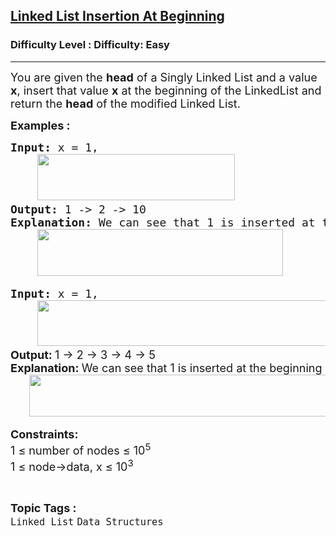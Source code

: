 <h2><a href="https://www.geeksforgeeks.org/problems/linked-list-insertion-at-beginning/0">Linked List Insertion At Beginning</a></h2><h3>Difficulty Level : Difficulty: Easy</h3><hr><div class="problems_problem_content__Xm_eO"><p><span style="font-size: 18px;">You are given the <strong>head</strong> of a Singly Linked List and a value <strong>x</strong>, insert that value <strong>x</strong> at the beginning of the LinkedList and return the <strong>head</strong> of the modified Linked List.</span></p>
<p><span style="font-size: 18px;"><strong>Examples :</strong></span></p>
<pre><span style="font-size: 18px;"><strong>Input: </strong>x = 1,<br> &nbsp;  <img src="https://media.geeksforgeeks.org/img-practice/prod/addEditProblem/869719/Web/Other/blobid0_1755941514.webp" width="316" height="74">
<strong>Output: </strong>1 -&gt; 2 -&gt; 10<strong>
Explanation: </strong>We can see that 1 is inserted at the beginning of the linked list<strong style="font-family: -apple-system, BlinkMacSystemFont, 'Segoe UI', Roboto, Oxygen, Ubuntu, Cantarell, 'Open Sans', 'Helvetica Neue', sans-serif;">.</strong><strong><br></strong><strong> &nbsp;  <img src="https://media.geeksforgeeks.org/img-practice/prod/addEditProblem/869719/Web/Other/blobid1_1755941529.webp" width="393" height="75"></strong></span></pre>
<pre><span style="font-size: 18px;"><strong>Input:</strong> x = 1,<br> &nbsp;  <img src="https://media.geeksforgeeks.org/img-practice/prod/addEditProblem/869719/Web/Other/blobid2_1755941542.webp" width="465" height="73"><br><strong style="font-family: -apple-system, BlinkMacSystemFont, 'Segoe UI', Roboto, Oxygen, Ubuntu, Cantarell, 'Open Sans', 'Helvetica Neue', sans-serif;">Output: </strong><span style="font-family: -apple-system, BlinkMacSystemFont, 'Segoe UI', Roboto, Oxygen, Ubuntu, Cantarell, 'Open Sans', 'Helvetica Neue', sans-serif;">1 -&gt; 2 -&gt; 3 -&gt; 4 -&gt; 5<br></span><strong style="font-family: -apple-system, BlinkMacSystemFont, 'Segoe UI', Roboto, Oxygen, Ubuntu, Cantarell, 'Open Sans', 'Helvetica Neue', sans-serif;">Explanation: </strong><span style="font-family: -apple-system, BlinkMacSystemFont, 'Segoe UI', Roboto, Oxygen, Ubuntu, Cantarell, 'Open Sans', 'Helvetica Neue', sans-serif;">We can see that 1 is inserted at the beginning of the linked list.</span><strong style="font-family: -apple-system, BlinkMacSystemFont, 'Segoe UI', Roboto, Oxygen, Ubuntu, Cantarell, 'Open Sans', 'Helvetica Neue', sans-serif;"><br> &nbsp; &nbsp; &nbsp; <img src="https://media.geeksforgeeks.org/img-practice/prod/addEditProblem/869719/Web/Other/blobid3_1755941556.webp" width="537" height="67"></strong></span></pre>
<p><span style="font-size: 18px;"><strong>Constraints:</strong><br>1 ≤ number of nodes ≤ 10<sup>5<br></sup>1 ≤ node-&gt;data, x ≤ 10<sup>3</sup><sup><br></sup></span></p></div><br><p><span style=font-size:18px><strong>Topic Tags : </strong><br><code>Linked List</code>&nbsp;<code>Data Structures</code>&nbsp;